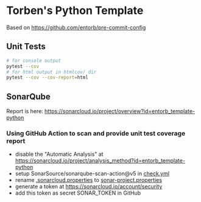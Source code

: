# Torben's Python Template

Based on <https://github.com/entorb/pre-commit-config>

## Unit Tests

```sh
# for console output
pytest --cov
# for html output in htmlcov/ dir
pytest --cov --cov-report=html
```

## SonarQube

Report is here: <https://sonarcloud.io/project/overview?id=entorb_template-python>

### Using GitHub Action to scan and provide unit test coverage report

* disable the "Automatic Analysis" at <https://sonarcloud.io/project/analysis_method?id=entorb_template-python>
* setup SonarSource/sonarqube-scan-action@v5 in [check.yml](.github/workflows/check.yml)
* rename [.sonarcloud.properties](.sonarcloud.properties) to [sonar-project.properties](sonar-project.properties)
* generate a token at <https://sonarcloud.io/account/security>
* add this token as secret SONAR_TOKEN in GitHub
